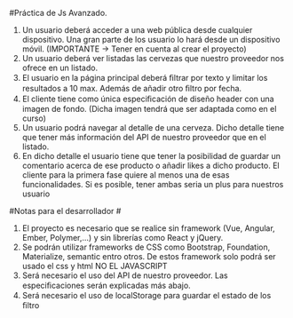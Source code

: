 #Práctica de Js Avanzado.


1. Un usuario deberá acceder a una web pública desde cualquier dispositivo. Una gran parte de los usuario lo hará desde un dispositivo móvil. (IMPORTANTE -> Tener en cuenta al crear el proyecto)
2. Un usuario deberá ver listadas las cervezas que nuestro proveedor nos ofrece en un listado.
3. El usuario en la página principal deberá ﬁltrar por texto y limitar los resultados a 10 max. Además de añadir otro ﬁltro por fecha.
4. El cliente tiene como única especiﬁcación de diseño header con una imagen de fondo. (Dicha imagen tendrá que ser adaptada como en el curso)
5. Un usuario podrá navegar al detalle de una cerveza. Dicho detalle tiene que tener más información del API de nuestro proveedor que en el listado.
6. En dicho detalle el usuario tiene que tener la posibilidad de guardar un comentario acerca de ese producto o añadir likes a dicho producto. El cliente para la primera fase quiere al menos una de esas funcionalidades. Si es posible, tener ambas seria un plus para nuestros usuario

 
#Notas para el desarrollador #


1. El proyecto es necesario que se realice sin framework (Vue, Angular, Ember, Polymer,...) y sin librerías como React y jQuery.
2. Se podrán utilizar frameworks de CSS como Bootstrap, Foundation, Materialize, semantic entro otros. De estos framework solo podrá ser usado el css y html NO EL JAVASCRIPT
3. Será necesario el uso del API de nuestro proveedor. Las especiﬁcaciones serán explicadas más abajo.
4. Será necesario el uso de localStorage para guardar el estado de los ﬁltro
